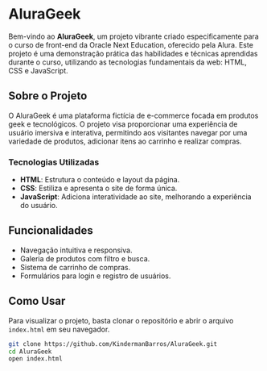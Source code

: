 # AluraGeek

Bem-vindo ao **AluraGeek**, um projeto vibrante criado especificamente para o curso de front-end da Oracle Next Education, oferecido pela Alura. Este projeto é uma demonstração prática das habilidades e técnicas aprendidas durante o curso, utilizando as tecnologias fundamentais da web: HTML, CSS e JavaScript.

## Sobre o Projeto

O AluraGeek é uma plataforma fictícia de e-commerce focada em produtos geek e tecnológicos. O projeto visa proporcionar uma experiência de usuário imersiva e interativa, permitindo aos visitantes navegar por uma variedade de produtos, adicionar itens ao carrinho e realizar compras.

### Tecnologias Utilizadas

- **HTML**: Estrutura o conteúdo e layout da página.
- **CSS**: Estiliza e apresenta o site de forma única.
- **JavaScript**: Adiciona interatividade ao site, melhorando a experiência do usuário.

## Funcionalidades

- Navegação intuitiva e responsiva.
- Galeria de produtos com filtro e busca.
- Sistema de carrinho de compras.
- Formulários para login e registro de usuários.

## Como Usar

Para visualizar o projeto, basta clonar o repositório e abrir o arquivo `index.html` em seu navegador.

```bash
git clone https://github.com/KindermanBarros/AluraGeek.git
cd AluraGeek
open index.html
```
